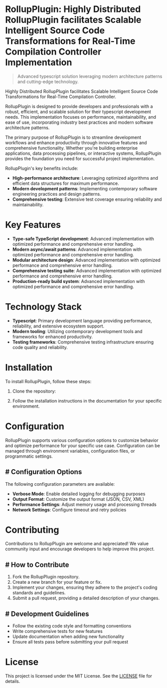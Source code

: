 <!-- fallback_RollupPlugin_20251003191904_38625 -->

# RollupPlugin: Highly Distributed RollupPlugin facilitates Scalable Intelligent Source Code Transformations for Real-Time Compilation Controller Implementation
> Advanced typescript solution leveraging modern architecture patterns and cutting-edge technology.

Highly Distributed RollupPlugin facilitates Scalable Intelligent Source Code Transformations for Real-Time Compilation Controller.

RollupPlugin is designed to provide developers and professionals with a robust, efficient, and scalable solution for their typescript development needs. This implementation focuses on performance, maintainability, and ease of use, incorporating industry best practices and modern software architecture patterns.

The primary purpose of RollupPlugin is to streamline development workflows and enhance productivity through innovative features and comprehensive functionality. Whether you're building enterprise applications, data processing pipelines, or interactive systems, RollupPlugin provides the foundation you need for successful project implementation.

RollupPlugin's key benefits include:

* **High-performance architecture**: Leveraging optimized algorithms and efficient data structures for maximum performance.
* **Modern development patterns**: Implementing contemporary software engineering practices and design patterns.
* **Comprehensive testing**: Extensive test coverage ensuring reliability and maintainability.

# Key Features

* **Type-safe TypeScript development**: Advanced implementation with optimized performance and comprehensive error handling.
* **Modern async/await patterns**: Advanced implementation with optimized performance and comprehensive error handling.
* **Modular architecture design**: Advanced implementation with optimized performance and comprehensive error handling.
* **Comprehensive testing suite**: Advanced implementation with optimized performance and comprehensive error handling.
* **Production-ready build system**: Advanced implementation with optimized performance and comprehensive error handling.

# Technology Stack

* **Typescript**: Primary development language providing performance, reliability, and extensive ecosystem support.
* **Modern tooling**: Utilizing contemporary development tools and frameworks for enhanced productivity.
* **Testing frameworks**: Comprehensive testing infrastructure ensuring code quality and reliability.

# Installation

To install RollupPlugin, follow these steps:

1. Clone the repository:


2. Follow the installation instructions in the documentation for your specific environment.

# Configuration

RollupPlugin supports various configuration options to customize behavior and optimize performance for your specific use case. Configuration can be managed through environment variables, configuration files, or programmatic settings.

## # Configuration Options

The following configuration parameters are available:

* **Verbose Mode**: Enable detailed logging for debugging purposes
* **Output Format**: Customize the output format (JSON, CSV, XML)
* **Performance Settings**: Adjust memory usage and processing threads
* **Network Settings**: Configure timeout and retry policies

# Contributing

Contributions to RollupPlugin are welcome and appreciated! We value community input and encourage developers to help improve this project.

## # How to Contribute

1. Fork the RollupPlugin repository.
2. Create a new branch for your feature or fix.
3. Implement your changes, ensuring they adhere to the project's coding standards and guidelines.
4. Submit a pull request, providing a detailed description of your changes.

## # Development Guidelines

* Follow the existing code style and formatting conventions
* Write comprehensive tests for new features
* Update documentation when adding new functionality
* Ensure all tests pass before submitting your pull request

# License

This project is licensed under the MIT License. See the [LICENSE](https://github.com/Nurulika/RollupPlugin/blob/main/LICENSE) file for details.
